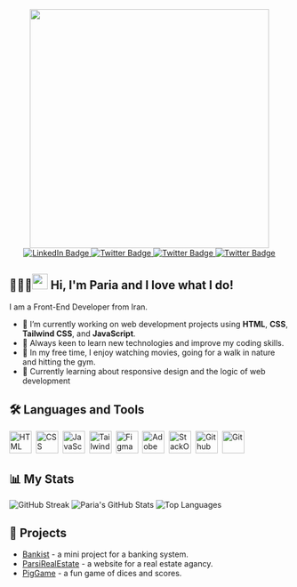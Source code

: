 <div id="header" align="center">
  <img src="https://i.giphy.com/media/v1.Y2lkPTc5MGI3NjExc282NzB0Z2RjdG1zZTVxaXcxemV0d3N2bGtxY3lwZTNrMXc4anN2MSZlcD12MV9pbnRlcm5hbF9naWZfYnlfaWQmY3Q9Zw/L1R1tvI9svkIWwpVYr/giphy.gif" width="430"/>
  <div id="badges">
    <a href="https://linkedin.com/in/pariasoleimani">
      <img src="https://img.shields.io/badge/LinkedIn-blue?style=for-the-badge&logo=linkedin&logoColor=white&color=%230A66C2" alt="LinkedIn Badge"/>
    </a>
    <a href="https://x.com/theonlyrealpari">
      <img src="https://img.shields.io/badge/Twitter-black?style=for-the-badge&logo=x&logoColor=white&color=%23000000" alt="Twitter Badge"/>
    </a>
    <a href="https://t.me/shecodes">
      <img src="https://img.shields.io/badge/Telegram-black?style=for-the-badge&logo=telegram&logoColor=white&color=%2326A5E4" alt="Twitter Badge"/>
    </a>
    <a href="mailto:paria.slmni@gmail.com">
      <img src="https://img.shields.io/badge/Email-black?style=for-the-badge&logo=gmail&logoColor=white&color=%23EA4335" alt="Twitter Badge"/>
    </a>
  </div>
  <img src="https://komarev.com/ghpvc/?username=pariasoleimani&style=for-the-badge&color=ff69b4&base=100" alt=""/>
</div>

<div>
  <h2>🙆🏻‍♀️<img src="https://media.giphy.com/media/hvRJCLFzcasrR4ia7z/giphy.gif" width="28px"/> Hi, I'm Paria and I love what I do!</h2>
  <p>I am a Front-End Developer from Iran.</p>
  <ul>
    <li>🚀 I’m currently working on web development projects using <strong>HTML</strong>, <strong>CSS</strong>, <strong>Tailwind CSS</strong>, and <strong>JavaScript</strong>.</li>
    <li>🌱 Always keen to learn new technologies and improve my coding skills.</li>
    <li>🎈 In my free time, I enjoy watching movies, going for a walk in nature and hitting the gym.</li>
    <li>💭 Currently learning about responsive design and the logic of web development</li>
  </ul>
</div>

<div>
  <h2>🛠 Languages and Tools</h2>
  <div>
    <img src="https://cdn.jsdelivr.net/gh/devicons/devicon@latest/icons/html5/html5-original.svg" title="HTML5" alt="HTML" width="40" height="40"/>&nbsp;
    <img src="https://cdn.jsdelivr.net/gh/devicons/devicon@latest/icons/css3/css3-original.svg" title="CSS3" alt="CSS" width="40" height="40"/>&nbsp;
    <img src="https://cdn.jsdelivr.net/gh/devicons/devicon@latest/icons/javascript/javascript-original.svg" title="JavaScript" alt="JavaScript" width="40" height="40"/>&nbsp;
    <img src="https://cdn.jsdelivr.net/gh/devicons/devicon@latest/icons/tailwindcss/tailwindcss-original.svg" title="Tailwind CSS" alt="Tailwind CSS" width="40" height="40"/>&nbsp;
    <img src="https://cdn.jsdelivr.net/gh/devicons/devicon@latest/icons/figma/figma-original.svg" title="Figma" alt="Figma" width="40" height="40"/>&nbsp;
    <img src="https://cdn.jsdelivr.net/gh/devicons/devicon@latest/icons/xd/xd-original.svg" title="Adobe XD" alt="Adobe XD" width="40" height="40"/>&nbsp;
    <img src="https://cdn.jsdelivr.net/gh/devicons/devicon@latest/icons/stackoverflow/stackoverflow-original.svg" title="StackOverflow" alt="StackOverflow" width="40" height="40"/>&nbsp;
    <img src="https://cdn.jsdelivr.net/gh/devicons/devicon@latest/icons/github/github-original.svg" title="Github" alt="Github" width="40" height="40"/>&nbsp;
    <img src="https://cdn.jsdelivr.net/gh/devicons/devicon@latest/icons/git/git-original.svg" title="Git" alt="Git" width="40" height="40"/>&nbsp;
  </div>
</div>

<div>
  <h2>📊 My Stats</h2>
  <p>
    <img src="https://streak-stats.demolab.com?user=pariasoleimani&theme=radical&border_radius=10&date_format=j%20M%5B%20Y%5D&mode=weekly&card_width=500&card_height=200" alt="GitHub Streak" />
    <img src="https://github-readme-stats.vercel.app/api?username=pariasoleimani&show_icons=true&theme=radical&border_radius=10&card_width=500&card_height=200&text_bold=false" alt="Paria's GitHub Stats"/>
    <img src="https://github-readme-stats.vercel.app/api/top-langs/?username=pariasoleimani&layout=compact&theme=radical&border_radius=10&card_width=500&card_height=200" alt="Top Languages"/>
  </p>
</div>

<div>
  <h2>🎨 Projects</h2>
  <ul>
    <li><a href="https://github.com/pariasoleimani/Bankist">Bankist</a> - a mini project for a banking system.</li>
    <li><a href="https://github.com/pariasoleimani/ParsiRealEstate">ParsiRealEstate</a> - a website for a real estate agancy.</li>
    <li><a href="https://github.com/pariasoleimani/PigGame">PigGame</a> - a fun game of dices and scores.</li>
  </ul>
</div>
